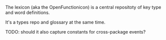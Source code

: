 The lexicon (aka the OpenFunctionicon) is a central repositoty of key type and word definitions.

It's a types repo and glossary at the same time.

TODO: should it also capture constants for cross-package events?
